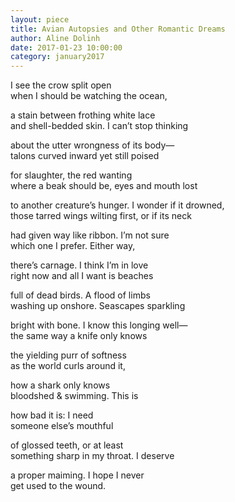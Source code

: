 ```yaml
---
layout: piece
title: Avian Autopsies and Other Romantic Dreams
author: Aline Dolinh
date: 2017-01-23 10:00:00
category: january2017
---
```


I see the crow split open<br />
when I should be watching the ocean,

a stain between frothing white lace<br />
and shell-bedded skin. I can’t stop thinking

about the utter wrongness of its body—<br />
talons curved inward yet still poised 

for slaughter, the red wanting<br />
where a beak should be, eyes and mouth lost

to another creature’s hunger. I wonder if it drowned,<br />
those tarred wings wilting first, or if its neck

had given way like ribbon. I’m not sure<br />
which one I prefer. Either way, 

there’s carnage. I think I’m in love <br />
right now and all I want is beaches 

full of dead birds. A flood of limbs <br />
washing up onshore. Seascapes sparkling

bright with bone.  I know this longing well—<br />
the same way a knife only knows

the yielding purr of softness<br />
as the world curls around it,

how a shark only knows<br />
bloodshed & swimming. This is 

how bad it is: I need <br />
someone else’s mouthful

of glossed teeth, or at least<br />
something sharp in my throat. I deserve

a proper maiming. I hope I never<br />
get used to the wound.